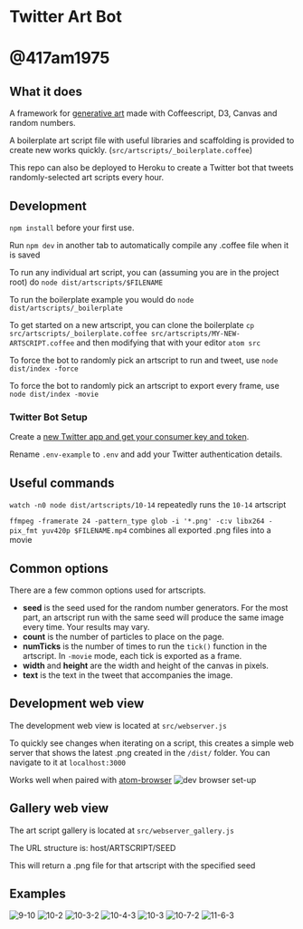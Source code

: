 # Twitter Art Bot
# @417am1975

## What it does
A framework for [generative art](https://en.wikipedia.org/wiki/Generative_art) made with Coffeescript, D3, Canvas and random numbers.

A boilerplate art script file with useful libraries and scaffolding is provided to create new works quickly. (`src/artscripts/_boilerplate.coffee`)

This repo can also be deployed to Heroku to create a Twitter bot that tweets randomly-selected art scripts every hour.

## Development

`npm install` before your first use.

Run `npm dev` in another tab to automatically compile any .coffee file when it is saved

To run any individual art script, you can (assuming you are in the project root) do `node dist/artscripts/$FILENAME`

To run the boilerplate example you would do `node dist/artscripts/_boilerplate`

To get started on a new artscript, you can clone the boilerplate `cp src/artscripts/_boilerplate.coffee src/artscripts/MY-NEW-ARTSCRIPT.coffee` and then modifying that with your editor `atom src`

To force the bot to randomly pick an artscript to run and tweet, use `node dist/index -force`

To force the bot to randomly pick an artscript to export every frame, use `node dist/index -movie`

### Twitter Bot Setup
Create a [new Twitter app and get your consumer key and token](https://apps.twitter.com/).

Rename `.env-example` to `.env` and add your Twitter authentication details.

## Useful commands

`watch -n0 node dist/artscripts/10-14` repeatedly runs the `10-14` artscript

`ffmpeg -framerate 24 -pattern_type glob -i '*.png' -c:v libx264 -pix_fmt yuv420p $FILENAME.mp4` combines all exported .png files into a movie

## Common options
There are a few common options used for artscripts.

+ **seed** is the seed used for the random number generators. For the most part, an artscript run with the same seed will produce the same image every time. Your results may vary.
+ **count** is the number of particles to place on the page.
+ **numTicks** is the number of times to run the `tick()` function in the artscript. In `-movie` mode, each tick is exported as a frame.
+ **width** and **height** are the width and height of the canvas in pixels.
+ **text** is the text in the tweet that accompanies the image.

## Development web view
The development web view is located at `src/webserver.js`

To quickly see changes when iterating on a script, this creates a simple web server that shows the latest .png created in the `/dist/` folder. You can navigate to it at `localhost:3000`

Works well when paired with [atom-browser](https://atom.io/packages/atom-browser)
![dev browser set-up](http://ej-fox.s3.amazonaws.com/screenshots/Screenshot%202018-12-15%2013.33.23.png)

## Gallery web view
The art script gallery is located at `src/webserver_gallery.js`

The URL structure is: host/ARTSCRIPT/SEED

This will return a .png file for that artscript with the specified seed

## Examples
![9-10](https://i.imgur.com/96fLEBe.png)
![10-2](https://i.imgur.com/WNcRDgg.png)
![10-3-2](https://i.imgur.com/bxW0bex.png)
![10-4-3](https://i.imgur.com/BTgXBOQ.png)
![10-3](https://i.imgur.com/HGAz9QZ.png)
![10-7-2](https://i.imgur.com/Y77isUO.png)
![11-6-3](https://i.imgur.com/FOR6L5f.png)
